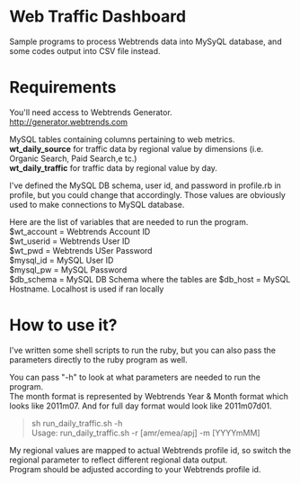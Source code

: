 # **Web Traffic Dashboard**

Sample programs to process Webtrends data into MySyQL database, and some codes output into CSV file instead.

# **Requirements**

You'll need access to Webtrends Generator.  http://generator.webtrends.com

MySQL tables containing columns pertaining to web metrics.  
**wt_daily_source** for traffic data by regional value by dimensions (i.e. Organic Search, Paid Search,e tc.)  
**wt_daily_traffic** for traffic data by regional value by day.  

I've defined the MySQL DB schema, user id, and password in profile.rb in profile, but you could change that accordingly.  Those values are obviously used to make connections to MySQL database.

Here are the list of variables that are needed to run the program.  
$wt_account = Webtrends Account ID  
$wt_userid = Webtrends User ID  
$wt_pwd = Webtrends USer Password  
$mysql_id = MySQL User ID  
$mysql_pw = MySQL Password  
$db_schema = MySQL DB Schema where the tables are
$db_host = MySQL Hostname.  Localhost is used if ran locally  

# **How to use it?**

I've written some shell scripts to run the ruby, but you can also pass the parameters directly to the ruby program as well.  

You can pass "-h" to look at what parameters are needed to run the program.  
The month format is represented by Webtrends Year & Month format which looks like 2011m07.  And for full day format would look like 2011m07d01.

> sh run_daily_traffic.sh -h  
> Usage: run_daily_traffic.sh -r [amr/emea/apj] -m [YYYYmMM]

My regional values are mapped to actual Webtrends profile id, so switch the regional parameter to reflect different regional data output.  
Program should be adjusted according to your Webtrends profile id.

 
